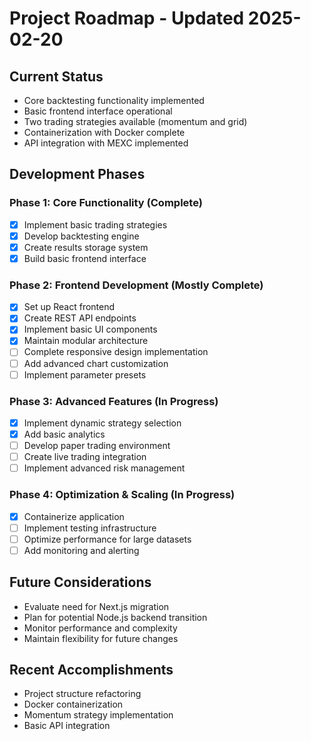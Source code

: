 # Project Roadmap - Updated 2025-02-20

## Current Status
- Core backtesting functionality implemented
- Basic frontend interface operational
- Two trading strategies available (momentum and grid)
- Containerization with Docker complete
- API integration with MEXC implemented

## Development Phases

### Phase 1: Core Functionality (Complete)
- [x] Implement basic trading strategies
- [x] Develop backtesting engine
- [x] Create results storage system
- [x] Build basic frontend interface

### Phase 2: Frontend Development (Mostly Complete)
- [x] Set up React frontend
- [x] Create REST API endpoints
- [x] Implement basic UI components
- [x] Maintain modular architecture
- [ ] Complete responsive design implementation
- [ ] Add advanced chart customization
- [ ] Implement parameter presets

### Phase 3: Advanced Features (In Progress)
- [x] Implement dynamic strategy selection
- [x] Add basic analytics
- [ ] Develop paper trading environment
- [ ] Create live trading integration
- [ ] Implement advanced risk management

### Phase 4: Optimization & Scaling (In Progress)
- [x] Containerize application
- [ ] Implement testing infrastructure
- [ ] Optimize performance for large datasets
- [ ] Add monitoring and alerting

## Future Considerations
- Evaluate need for Next.js migration
- Plan for potential Node.js backend transition
- Monitor performance and complexity
- Maintain flexibility for future changes

## Recent Accomplishments
- Project structure refactoring
- Docker containerization
- Momentum strategy implementation
- Basic API integration
